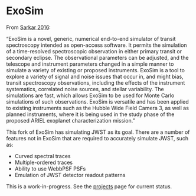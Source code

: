 # ExoSim
From [Sarkar 2016](https://www.spiedigitallibrary.org/conference-proceedings-of-spie/9904/99043R/Exploring-the-potential-of-the-ExoSim-simulator-for-transit-spectroscopy/10.1117/12.2234216.short?SSO=1&tab=ArticleLink):

“ExoSim is a novel, generic, numerical end-to-end simulator of transit spectroscopy intended as open-access software. It permits the simulation of a time-resolved spectroscopic observation in either primary transit or secondary eclipse. The observational parameters can be adjusted, and the telescope and instrument parameters changed in a simple manner to simulate a variety of existing or proposed instruments. ExoSim is a tool to explore a variety of signal and noise issues that occur in, and might bias, transit spectroscopy observations, including the effects of the instrument systematics, correlated noise sources, and stellar variability. The simulations are fast, which allows ExoSim to be used for Monte Carlo simulations of such observations. ExoSim is versatile and has been applied to existing instruments such as the Hubble Wide Field Camera 3, as well as planned instruments, where it is being used in the study phase of the proposed ARIEL exoplanet characterization mission.”

This fork of ExoSim has simulating JWST as its goal. There are a number of features not in ExoSim that are required to accurately simulate JWST, such as:
- Curved spectral traces
- Multiple-ordered traces
- Ability to use WebbPSF PSFs
- Emulation of JWST detector readout patterns

This is a work-in-progress. See the [projects](https://github.com/davecwright3/ExoSimPublic/projects) page for current status.
